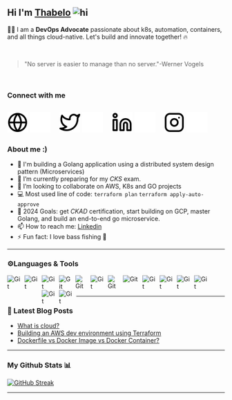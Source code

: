 
## Hi I'm [Thabelo](https://hashnode.com/@Thab310) <img src="https://user-images.githubusercontent.com/1303154/88677602-1635ba80-d120-11ea-84d8-d263ba5fc3c0.gif" width="28px" height="28px" alt="hi">


👨‍💻 I am a **DevOps Advocate** passionate about k8s, automation, containers, and all things cloud-native. Let's build and innovate together! 🔥

<br>

> "No server is easier to manage than  no server."-Werner Vogels

<br>


### Connect with me  
[![website](./img/globe-light.svg)](https://www.thabeloramabulana.com#gh-light-mode-only)
[![website](./img/globe-dark.svg)](https://www.thabeloramabulana.com#gh-dark-mode-only)
&nbsp;&nbsp;
[![website](./img/twitter-light.svg)](https://twitter.com/Thab31o#gh-light-mode-only)
[![website](./img/twitter-dark.svg)](https://twitter.com/Thab31o#gh-dark-mode-only)
&nbsp;&nbsp;
[![website](./img/linkedin-light.svg)](https://www.linkedin.com/in/thabelo-ramabulana/#gh-light-mode-only)
[![website](./img/linkedin-dark.svg)](https://www.linkedin.com/in/thabelo-ramabulana/#gh-dark-mode-only)
&nbsp;&nbsp;
[![website](./img/instagram-light.svg)](https://www.instagram.com/thab310/#gh-light-mode-only)
[![website](./img/instagram-dark.svg)](https://www.instagram.com/thab310/#gh-dark-mode-only)
---

### About me :)
- 🔭 I'm  building a Golang application using a distributed system design pattern (Microservices)
- 🌱 I’m currently preparing for my *CKS* exam.
- 👯 I’m looking to collaborate on AWS, K8s and GO projects
- :computer: Most used line of code: `terraform plan` `terraform apply-auto-approve`
- 🥅 2024 Goals: get *CKAD* certification, start building on GCP, master Golang, and build an end-to-end go microservice.
- 📫 How to reach me: [Linkedin](https://www.linkedin.com/in/thabelo-ramabulana/)
- ⚡ Fun fact: I love bass fishing 🎣
---

### ⚙️Languages & Tools 
<!-- For more icons please follow  https://devicon.dev/ and  https://github.com/MikeCodesDotNET/ColoredBadges -->
<img align="left" alt="Git" width="30px" style="padding-right:10px;" src="https://cdn.jsdelivr.net/gh/devicons/devicon@latest/icons/go/go-original.svg" /><img align="left" alt="Git" width="30px" height=35 style="padding-right:10px;" src="https://cdn.worldvectorlogo.com/logos/aws-2.svg" /><img align="left" alt="Git" width="30px" style="padding-right:10px;" src="https://cdn.jsdelivr.net/gh/devicons/devicon/icons/docker/docker-original-wordmark.svg" /><img align="left" alt="Git" width="28px" style="padding-right:10px;" src="https://cdn.jsdelivr.net/gh/devicons/devicon/icons/kubernetes/kubernetes-plain-wordmark.svg" /><img align="left" alt="Git" width="25px" style="padding-right:10px;" src="https://cdn.jsdelivr.net/gh/devicons/devicon/icons/bash/bash-original.svg" /><img align="left" alt="Git" width="30px" style="padding-right:10px;" src="https://cdn.jsdelivr.net/gh/devicons/devicon@latest/icons/argocd/argocd-original.svg" /><img align="left" alt="Git" width="25px" style="padding-right:10px;" src="https://cdn.jsdelivr.net/gh/devicons/devicon/icons/git/git-original.svg" />  <img align="left" alt="Git" width="35px" style="padding-right:10px;" src="https://cdn.jsdelivr.net/gh/devicons/devicon@latest/icons/apachekafka/apachekafka-original-wordmark.svg" /><img align="left" alt="Git" width="30px" style="padding-right:10px;" src="https://cdn.jsdelivr.net/gh/devicons/devicon/icons/terraform/terraform-original.svg" /><img align="left" alt="Git" width="30px" style="padding-right:10px;" src="https://cdn.jsdelivr.net/gh/devicons/devicon/icons/ansible/ansible-original.svg" /><img align="left" alt="Git" width="30px" style="padding-right:10px;" src="https://cdn.jsdelivr.net/gh/devicons/devicon@latest/icons/opentelemetry/opentelemetry-original.svg" /><img align="left" alt="Git" width="30px" style="padding-right:10px;" src="https://cdn.jsdelivr.net/gh/devicons/devicon/icons/prometheus/prometheus-original-wordmark.svg" /><img align="left" alt="Git" width="30px" style="padding-right:10px;" src="https://cdn.jsdelivr.net/gh/devicons/devicon/icons/grafana/grafana-original-wordmark.svg" /><img align="left" alt="Git" width="30px" style="padding-right:10px;" src="https://cdn.jsdelivr.net/gh/devicons/devicon@latest/icons/postgresql/postgresql-plain-wordmark.svg" />
<br>
<br>

---

### 📕 Latest Blog Posts
<!-- BLOG-POST-LIST:START -->
- [What is cloud?](https://blog.thabeloramabulana.com/what-is-cloud)
- [Building an AWS dev environment using Terraform](https://blog.thabeloramabulana.com/building-an-aws-development-environment-using-terraform)
- [Dockerfile vs Docker Image vs Docker Container?](https://blog.thabeloramabulana.com/dockerfile-vs-docker-image-vs-docker-container)
<!-- BLOG-POST-LIST:END-->
---
### My Github Stats 📊

[![GitHub Streak](https://streak-stats.demolab.com?user=Thab310&theme=dark)](https://git.io/streak-stats)


---

